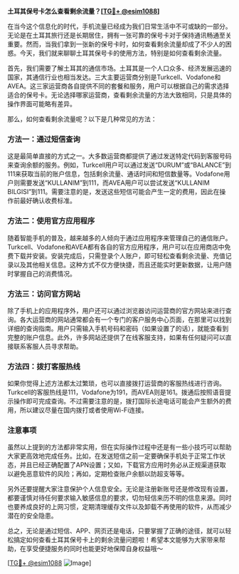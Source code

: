 **土耳其保号卡怎么查看剩余流量？[[TG💪+ @esim1088](https://t.me/s/esim1088)]**

在当今这个信息化的时代，手机流量已经成为我们日常生活中不可或缺的一部分。无论是在土耳其旅行还是长期居住，拥有一张可靠的保号卡对于保持通讯畅通至关重要。然而，当我们拿到一张新的保号卡时，如何查看剩余流量却成了不少人的困惑。今天，我们就来聊聊土耳其保号卡的使用方法，特别是如何查看剩余流量。

首先，我们需要了解土耳其的通信市场。土耳其是一个人口众多、经济发展迅速的国家，其通信行业也相当发达。三大主要运营商分别是Turkcell、Vodafone和AVEA。这三家运营商各自提供不同的套餐和服务，用户可以根据自己的需求选择适合的保号卡。无论选择哪家运营商，查看剩余流量的方法大致相同，只是具体的操作界面可能略有差异。

那么，如何查看剩余流量呢？以下是几种常见的方法：

### 方法一：通过短信查询

这是最简单直接的方式之一。大多数运营商都提供了通过发送特定代码到客服号码来查询余额的服务。例如，Turkcell用户可以通过发送“DURUM”或“BALANCE”到111来获取当前的账户信息，包括剩余流量、通话时间和短信数量等。Vodafone用户则需要发送“KULLANIM”到111，而AVEA用户可以尝试发送“KULLANIM BILGISI”到111。需要注意的是，发送这些短信可能会产生一定的费用，因此在操作前最好确认收费标准。

### 方法二：使用官方应用程序

随着智能手机的普及，越来越多的人倾向于通过应用程序来管理自己的通信账户。Turkcell、Vodafone和AVEA都有各自的官方应用程序，用户可以在应用商店中免费下载并安装。安装完成后，只需登录个人账户，即可轻松查看剩余流量、充值记录以及其他相关信息。这种方式不仅方便快捷，而且还能实时更新数据，让用户随时掌握自己的消费情况。

### 方法三：访问官方网站

除了手机上的应用程序外，用户还可以通过浏览器访问运营商的官方网站来进行查询。各大运营商的网站通常都会有一个专门的客户服务中心页面，在那里可以找到详细的查询指南。用户只需输入手机号码和密码（如果设置了的话），就能查看到完整的账户信息。此外，许多网站还提供了在线客服支持，如果有任何疑问可以直接联系客服人员寻求帮助。

### 方法四：拨打客服热线

如果你觉得上述方法都太过繁琐，也可以直接拨打运营商的客服热线进行咨询。Turkcell的客服热线是111，Vodafone为191，而AVEA则是161。拨通后按照语音提示操作即可完成查询。不过需要注意的是，拨打国际长途电话可能会产生额外的费用，所以建议尽量在国内拨打或者使用Wi-Fi连接。

### 注意事项

虽然以上提到的方法都非常实用，但在实际操作过程中还是有一些小技巧可以帮助大家更高效地完成任务。比如，在发送短信之前一定要确保手机处于正常工作状态，并且已经正确配置了APN设置；又如，下载官方应用时务必从正规渠道获取以避免恶意软件的风险；再如，定期检查账户余额以防超支等等。

另外还要提醒大家注意保护个人信息安全。无论是注册新账号还是修改现有设置，都要谨慎对待任何要求输入敏感信息的要求，切勿轻信来历不明的信息来源。同时也要养成良好的上网习惯，定期清理缓存文件以及卸载不再使用的软件，从而减少潜在的安全隐患。

总之，无论是通过短信、APP、网页还是电话，只要掌握了正确的途径，就可以轻松搞定如何查看土耳其保号卡上的剩余流量问题啦！希望本文能够为大家带来帮助，在享受便捷服务的同时也能更好地保障自身权益哦～

[[TG💪+ @esim1088](https://t.me/s/esim1088) ![Image](https://i.postimg.cc/4NQfJmqS/Snipaste-2025-05-13-00-14-12.png)]